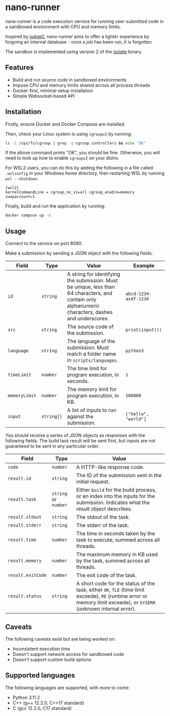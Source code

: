 # nano-runner

nano-runner is a code execution service for running user-submitted code in a sandboxed environment with CPU and memory limits.

Inspired by [judge0](https://github.com/judge0/judge0), nano-runner aims to offer a lighter experience by forgoing an internal database - once a job has been run, it is forgotten.

The sandbox is implemented using version 2 of the [isolate](https://github.com/ioi/isolate) binary.

## Features

- Build and run source code in sandboxed environments
- Impose CPU and memory limits shared across all process threads
- Docker-first, minimal setup installation
- Simple Websocket-based API

## Installation

Firstly, ensure Docker and Docker Compose are installed.

Then, check your Linux system is using `cgroupv2` by running:

```sh
ls -1 /sys/fs/cgroup | grep -q cgroup.controllers && echo "OK"
```

If the above command prints "OK", you should be fine. Otherwise, you will need to look up how to enable `cgroupv2` on your distro.

For WSL2 users, you can do this by adding the following in a file called `.wslconfig` in your Windows home directory, then restarting WSL by running `wsl --shutdown`.

```
[wsl2]
kernelCommandLine = cgroup_no_v1=all cgroup_enable=memory swapaccount=1
```

Finally, build and run the application by running:

```sh
docker compose up -d
```

## Usage

Connect to the service on port 8080.

Make a submission by sending a JSON object with the following fields.

| Field         | Type       | Value                                                                                                                                               | Example               |
| ------------- | ---------- | --------------------------------------------------------------------------------------------------------------------------------------------------- | --------------------- |
| `id`          | `string`   | A string for identifying the submission. Must be unique, less than 64 characters, and contain only alphanumeric characters, dashes and underscores. | `abcd-1234-asdf-1234` |
| `src`         | `string`   | The source code of the submission.                                                                                                                  | `print(input())`      |
| `language`    | `string`   | The language of the submission. Must match a folder name in `scripts/languages`.                                                                    | `python3`             |
| `timeLimit`   | `number`   | The time limit for program execution, in seconds.                                                                                                   | `1`                   |
| `memoryLimit` | `number`   | The memory limit for program execution, in KB.                                                                                                      | `100000`              |
| `input`       | `string[]` | A list of inputs to run against the submission.                                                                                                     | `["hello", "world"]`  |

You should receive a series of JSON objects as responses with the following fields. The build task result will be sent first, but inputs are not guaranteed to be sent in any particular order.

| Field             | Type                 | Value                                                                                                                                                                 |
| ----------------- | -------------------- | --------------------------------------------------------------------------------------------------------------------------------------------------------------------- |
| `code`            | `number`             | A HTTP-like response code.                                                                                                                                            |
| `result.id`       | `string`             | The ID of the submission sent in the initial request.                                                                                                                 |
| `result.task`     | `string` or `number` | Either `build` for the build process, or an index into the inputs for the submission. Indicates what the result object describes.                                     |
| `result.stdout`   | `string`             | The stdout of the task.                                                                                                                                               |
| `result.stderr`   | `string`             | The stderr of the task.                                                                                                                                               |
| `result.time`     | `number`             | The time in seconds taken by the task to execute, summed across all threads.                                                                                          |
| `result.memory`   | `number`             | The maximum memory in KB used by the task, summed across all threads.                                                                                                 |
| `result.exitCode` | `number`             | The exit code of the task.                                                                                                                                            |
| `result.status`   | `string`             | A short code for the status of the task, either `OK`, `TLE` (time limit exceede), `RE` (runtime error or memory limit exceede), or `SYSERR` (unknown internal error). |

## Caveats

The following caveats exist but are being worked on:

- Inconsistent execution time
- Doesn't support network access for sandboxed code
- Doesn't support custom build options

## Supported languages

The following languages are supported, with more to come:

- Python 3.11.2
- C++ (g++ 12.2.0, C++17 standard)
- C (gcc 12.2.0, C17 standard)
